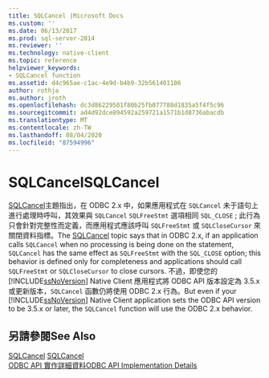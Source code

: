 ```yaml
---
title: SQLCancel |Microsoft Docs
ms.custom: ''
ms.date: 06/13/2017
ms.prod: sql-server-2014
ms.reviewer: ''
ms.technology: native-client
ms.topic: reference
helpviewer_keywords:
- SQLCancel function
ms.assetid: d4c965ae-c1ac-4e9d-b4b9-32b561401106
author: rothja
ms.author: jroth
ms.openlocfilehash: dc3d86229501f80b25fb077788d1835a5f4f5c96
ms.sourcegitcommit: ad4d92dce894592a259721a1571b1d8736abacdb
ms.translationtype: MT
ms.contentlocale: zh-TW
ms.lasthandoff: 08/04/2020
ms.locfileid: "87594996"
---
```

# <a name="sqlcancel"></a><span data-ttu-id="f881d-102">SQLCancel</span><span class="sxs-lookup"><span data-stu-id="f881d-102">SQLCancel</span></span>
  <span data-ttu-id="f881d-103">[SQLCancel](https://go.microsoft.com/fwlink/?LinkId=203516)主題指出，在 ODBC 2.x 中，如果應用程式在 `SQLCancel` 未于語句上進行處理時呼叫，其效果與 `SQLCancel` `SQLFreeStmt` 選項相同 `SQL_CLOSE` ; 此行為只會針對完整性而定義，而應用程式應該呼叫 `SQLFreeStmt` 或 `SQLCloseCursor` 來關閉資料指標。</span><span class="sxs-lookup"><span data-stu-id="f881d-103">The [SQLCancel](https://go.microsoft.com/fwlink/?LinkId=203516) topic says that in ODBC 2.x, if an application calls `SQLCancel` when no processing is being done on the statement, `SQLCancel` has the same effect as `SQLFreeStmt` with the `SQL_CLOSE` option; this behavior is defined only for completeness and applications should call `SQLFreeStmt` or `SQLCloseCursor` to close cursors.</span></span> <span data-ttu-id="f881d-104">不過，即使您的 [!INCLUDE[ssNoVersion](../../includes/ssnoversion-md.md)] Native Client 應用程式將 ODBC API 版本設定為 3.5.x 或更新版本，`SQLCancel` 函數仍將使用 ODBC 2.x 行為。</span><span class="sxs-lookup"><span data-stu-id="f881d-104">But even if your [!INCLUDE[ssNoVersion](../../includes/ssnoversion-md.md)] Native Client application sets the ODBC API version to be 3.5.x or later, the `SQLCancel` function will use the ODBC 2.x behavior.</span></span>  
  
## <a name="see-also"></a><span data-ttu-id="f881d-105">另請參閱</span><span class="sxs-lookup"><span data-stu-id="f881d-105">See Also</span></span>  
 <span data-ttu-id="f881d-106">[SQLCancel](https://go.microsoft.com/fwlink/?LinkId=203516) </span><span class="sxs-lookup"><span data-stu-id="f881d-106">[SQLCancel](https://go.microsoft.com/fwlink/?LinkId=203516) </span></span>  
 [<span data-ttu-id="f881d-107">ODBC API 實作詳細資料</span><span class="sxs-lookup"><span data-stu-id="f881d-107">ODBC API Implementation Details</span></span>](odbc-api-implementation-details.md)  
  
  
